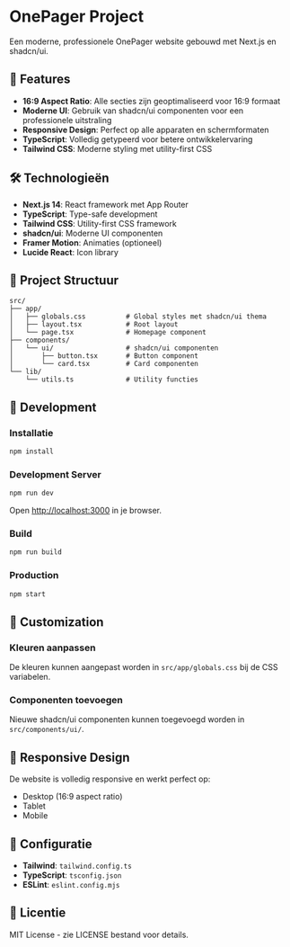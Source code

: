 # OnePager Project

Een moderne, professionele OnePager website gebouwd met Next.js en shadcn/ui.

## 🚀 Features

- **16:9 Aspect Ratio**: Alle secties zijn geoptimaliseerd voor 16:9 formaat
- **Moderne UI**: Gebruik van shadcn/ui componenten voor een professionele uitstraling
- **Responsive Design**: Perfect op alle apparaten en schermformaten
- **TypeScript**: Volledig getypeerd voor betere ontwikkelervaring
- **Tailwind CSS**: Moderne styling met utility-first CSS

## 🛠️ Technologieën

- **Next.js 14**: React framework met App Router
- **TypeScript**: Type-safe development
- **Tailwind CSS**: Utility-first CSS framework
- **shadcn/ui**: Moderne UI componenten
- **Framer Motion**: Animaties (optioneel)
- **Lucide React**: Icon library

## 📁 Project Structuur

```
src/
├── app/
│   ├── globals.css          # Global styles met shadcn/ui thema
│   ├── layout.tsx           # Root layout
│   └── page.tsx             # Homepage component
├── components/
│   └── ui/                  # shadcn/ui componenten
│       ├── button.tsx       # Button component
│       └── card.tsx         # Card componenten
└── lib/
    └── utils.ts             # Utility functies
```

## 🚀 Development

### Installatie

```bash
npm install
```

### Development Server

```bash
npm run dev
```

Open [http://localhost:3000](http://localhost:3000) in je browser.

### Build

```bash
npm run build
```

### Production

```bash
npm start
```

## 🎨 Customization

### Kleuren aanpassen

De kleuren kunnen aangepast worden in `src/app/globals.css` bij de CSS variabelen.

### Componenten toevoegen

Nieuwe shadcn/ui componenten kunnen toegevoegd worden in `src/components/ui/`.

## 📱 Responsive Design

De website is volledig responsive en werkt perfect op:
- Desktop (16:9 aspect ratio)
- Tablet
- Mobile

## 🔧 Configuratie

- **Tailwind**: `tailwind.config.ts`
- **TypeScript**: `tsconfig.json`
- **ESLint**: `eslint.config.mjs`

## 📄 Licentie

MIT License - zie LICENSE bestand voor details.

